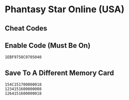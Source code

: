 # Phantasy Star Online (USA)

## Cheat Codes

## Enable Code (Must Be On)

```
1EBF9758C0705040

```

## Save To A Different Memory Card

```
154C151700000018
1234151600000008
1264151600000018

```

